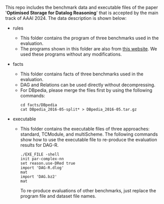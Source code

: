 This repo includes the benchmark data and executable files of the paper '**Optimised Storage for Datalog Reasoning**' that is accepted by the main track of AAAI 2024. The data description is shown below:

- rules

  - This folder contains the program of three benchmarks used in the evaluation. 
  - The programs shown in this folder are also from [this website](https://krr-nas.cs.ox.ac.uk/2021/modular-reasoning/). We used these programs without any modifications.

- facts
  - This folder contains facts of three benchmarks used in the evaluation.
  - DAG and Relations can be used directly without decompressing.
  - For DBpedia, please merge the files first by using the following commands:
    ```
    cd facts/DBpedia
    cat DBpedia_2016-05-split* > DBpedia_2016-05.tar.gz
    ```

- executable

  - This folder contains the executable files of three approaches: standard, TCModule, and multiScheme. The following commands show how to use the executable file to re-produce the evaluation results for DAG-R. 

    ```
    ./EXE_FILE -shell
    init par-complex-nn
    set reason.use-DRed true
    import 'DAG-R.dlog'
    mat
    import 'DAG.bz2'
    mat
    ```

    To re-produce evaluations of other benchmarks, just replace the program file and dataset file names.
